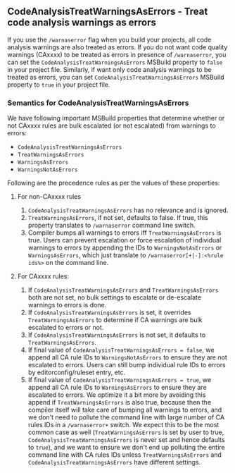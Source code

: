 ﻿## CodeAnalysisTreatWarningsAsErrors - Treat code analysis warnings as errors

If you use the `/warnaserror` flag when you build your projects, all code analysis warnings are also treated as errors. If you do not want code quality warnings (CAxxxx) to be treated as errors in presence of `/warnaserror`, you can set the `CodeAnalysisTreatWarningsAsErrors` MSBuild property to `false` in your project file. Similarly, if want only code analysis warnings to be treated as errors, you can set `CodeAnalysisTreatWarningsAsErrors` MSBuild property to `true` in your project file.

### Semantics for CodeAnalysisTreatWarningsAsErrors

We have following important MSBuild properties that determine whether or not CAxxxx rules are bulk escalated (or not escalated) from warnings to errors:

- `CodeAnalysisTreatWarningsAsErrors`
- `TreatWarningsAsErrors`
- `WarningsAsErrors`
- `WarningsNotAsErrors`

Following are the precedence rules as per the values of these properties:

1. For non-CAxxxx rules

   1. `CodeAnalysisTreatWarningsAsErrors` has no relevance and is ignored.
   2. `TreatWarningsAsErrors`, if not set, defaults to false. If true, this property translates to `/warnaserror` command line switch.
   3. Compiler bumps all warnings to errors iff `TreatWarningsAsErrors` is true. Users can prevent escalation or force escalation of individual warnings to errors by appending the IDs to `WarningsNotAsErrors` or `WarningsAsErrors`, which just translate to `/warnaserror[+|-]:<%rule ids%>` on the command line.

2. For CAxxxx rules:

   1. If `CodeAnalysisTreatWarningsAsErrors` and `TreatWarningsAsErrors` both are not set, no bulk settings to escalate or de-escalate warnings to errors is done.
   2. If `CodeAnalysisTreatWarningsAsErrors` is set, it overrides `TreatWarningsAsErrors` to determine if CA warnings are bulk escalated to errors or not.
   3. If `CodeAnalysisTreatWarningsAsErrors` is not set, it defaults to `TreatWarningsAsErrors`.
   4. If final value of `CodeAnalysisTreatWarningsAsErrors = false`, we append all CA rule IDs to `WarningsNotAsErrors` to ensure they are not escalated to errors. Users can still bump individual rule IDs to errors by editorconfig/ruleset entry, etc.
   5. If final value of `CodeAnalysisTreatWarningsAsErrors = true`, we append all CA rule IDs to `WarningsAsErrors` to ensure they are escalated to errors. We optimize it a bit more by avoiding this append if `TreatWarningsAsErrors` is also true, because then the compiler itself will take care of bumping all warnings to errors, and we don't need to pollute the command line with large number of CA rules IDs in a `/warnaserror+` switch. We expect this to be the most common case as well (`TreatWarningsAsErrors` is set by user to true, `CodeAnalysisTreatWarningsAsErrors` is never set and hence defaults to `true`), and we want to ensure we don't end up polluting the entire command line with CA rules IDs unless `TreatWarningsAsErrors` and `CodeAnalysisTreatWarningsAsErrors` have different settings.
